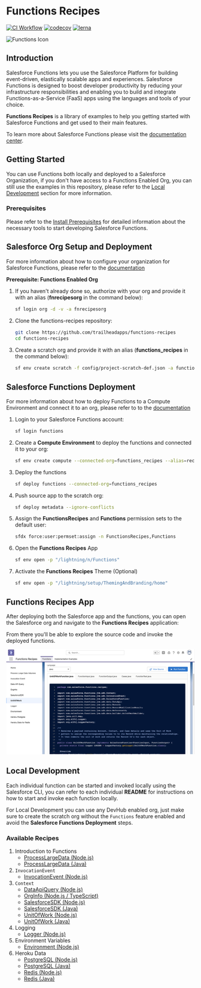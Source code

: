 # Functions Recipes

[![CI Workflow](https://github.com/trailheadapps/functions-recipes/workflows/CI/badge.svg)](https://github.com/trailheadapps/functions-recipes/actions?query=workflow%3ACI) [![codecov](https://codecov.io/gh/trailheadapps/functions-recipes/branch/main/graph/badge.svg)](https://codecov.io/gh/trailheadapps/functions-recipes) [![lerna](https://img.shields.io/badge/maintained%20with-lerna-cc00ff.svg)](https://lerna.js.org/)

![Functions Icon](images/functions_icon.png)

## Introduction

Salesforce Functions lets you use the Salesforce Platform for building event-driven, elastically scalable apps and experiences. Salesforce Functions is designed to boost developer productivity by reducing your infrastructure responsibilities and enabling you to build and integrate Functions-as-a-Service (FaaS) apps using the languages and tools of your choice.

**Functions Recipes** is a library of examples to help you getting started with Salesforce Functions and get used to their main features.

To learn more about Salesforce Functions please visit the [documentation center](https://developer.salesforce.com/docs/platform/functions/overview).

## Getting Started

You can use Functions both locally and deployed to a Salesforce Organization, if you don't have access to a Functions Enabled Org, you can still use the examples in this repository, please refer to the [Local Development](#local-development) section for more information.

### Prerequisites

Please refer to the [Install Prerequisites](https://sfdc.co/functions-install-guide) for detailed information about the necessary tools to start developing Salesforce Functions.

## Salesforce Org Setup and Deployment

For more information about how to configure your organization for Salesforce Functions, please refer to the [documentation](http://sfdc.co/functions-org-config)

**Prerequisite: Functions Enabled Org**

1. If you haven't already done so, authorize with your org and provide it with an alias (**fnrecipesorg** in the command below):

   ```sh
   sf login org -d -v -a fnrecipesorg
   ```

1. Clone the functions-recipes repository:

   ```sh
   git clone https://github.com/trailheadapps/functions-recipes
   cd functions-recipes
   ```

1. Create a scratch org and provide it with an alias (**functions_recipes** in the command below):

   ```sh
   sf env create scratch -f config/project-scratch-def.json -a functions_recipes -d
   ```

## Salesforce Functions Deployment

For more information about how to deploy Functions to a Compute Environment and connect it to an org, please refer to to the [documentation](https://developer.salesforce.com/docs/platform/functions/guide/deploy)

1. Login to your Salesforce Functions account:

   ```sh
   sf login functions
   ```

1. Create a **Compute Environment** to deploy the functions and connected it to your org:

   ```sh
   sf env create compute --connected-org=functions_recipes --alias=recipes_env
   ```

1. Deploy the functions

   ```sh
   sf deploy functions --connected-org=functions_recipes
   ```

1. Push source app to the scratch org:

   ```sh
   sf deploy metadata --ignore-conflicts
   ```

1. Assign the **FunctionsRecipes** and **Functions** permission sets to the default user:

   ```sh
   sfdx force:user:permset:assign -n FunctionsRecipes,Functions
   ```

1. Open the **Functions Recipes** App

   ```sh
   sf env open -p "/lightning/n/Functions"
   ```

1. Activate the **Functions Recipes** Theme (Optional)

   ```sh
   sf env open -p "/lightning/setup/ThemingAndBranding/home"
   ```

## Functions Recipes App

After deploying both the Salesforce app and the functions, you can open the Salesforce org and navigate to the **Functions Recipes** application:

From there you'll be able to explore the source code and invoke the deployed functions.

![Screenshot](images/screenshot.png)

## Local Development

Each individual function can be started and invoked locally using the Salesforce CLI, you can refer to each individual **README** for instructions on how to start and invoke each function locally.

For Local Development you can use any DevHub enabled org, just make sure to create the scratch org without the `Functions` feature enabled and avoid the **Salesforce Functions Deployment** steps.

### Available Recipes

1. Introduction to Functions
   - [ProcessLargeData (Node.js)](functions/01_Intro_ProcessLargeData_JS)
   - [ProcessLargeData (Java)](functions/01_Intro_ProcessLargeData_Java)
1. `InvocationEvent`
   - [InvocationEvent (Node.js)](functions/02_InvocationEvent_JS)
1. `Context`
   - [DataApiQuery (Node.js)](functions/03_Context_DataApiQuery_JS)
   - [OrgInfo (Node.js / TypeScript)](functions/03_Context_OrgInfo_TypeScript)
   - [SalesforceSDK (Node.js)](functions/03_Context_SalesforceSDK_JS)
   - [SalesforceSDK (Java)](functions/03_Context_SalesforceSDK_Java)
   - [UnitOfWork (Node.js)](functions/03_Context_UnitOfWork_JS)
   - [UnitOfWork (Java)](functions/03_Context_UnitOfWork_Java)
1. Logging
   - [Logger (Node.js)](functions/04_Logger_JS)
1. Environment Variables
   - [Environment (Node.js)](functions/05_Environment_JS)
1. Heroku Data
   - [PostgreSQL (Node.js)](functions/06_Data_Postgres_JS/)
   - [PostgreSQL (Java)](functions/06_Data_Postgres_Java/)
   - [Redis (Node.js)](functions/06_Data_Redis_JS/)
   - [Redis (Java)](functions/06_Data_Redis_Java/)
